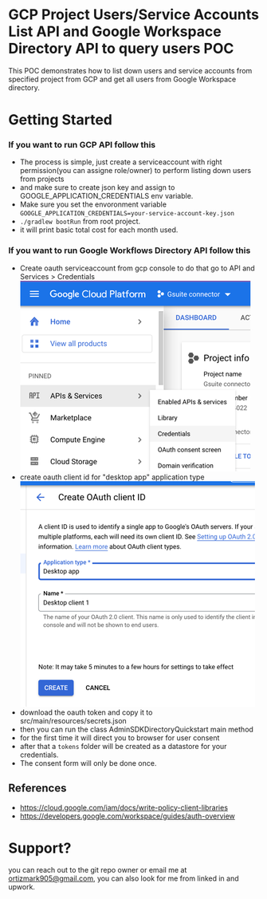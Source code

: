 # GCP Project Users/Service Accounts List API and Google Workspace Directory API to query users POC
This POC demonstrates how to list down users and service accounts from specified project from GCP and get all users from Google Workspace directory.

# Getting Started

### If you want to run GCP API follow this
- The process is simple, just create a serviceaccount with right permission(you can assigne role/owner) to perform listing down users from projects 
- and make sure to create json key and assign to GOOGLE_APPLICATION_CREDENTIALS env variable.
- Make sure you set the envoronment variable `GOOGLE_APPLICATION_CREDENTIALS=your-service-account-key.json`
- `./gradlew bootRun` from root project. 
- it will print basic total cost for each month used. 

### If you want to run Google Workflows Directory API follow this
- Create oauth serviceaccount from gcp console to do that go to API and Services > Credentials <br/>
![img.png](img.png)
- create oauth client id for "desktop app" application type <br/>
![img_1.png](img_1.png)
- download the oauth token and copy it to src/main/resources/secrets.json
- then you can run the class AdminSDKDirectoryQuickstart main method 
- for the first time it will direct you to browser for user consent
- after that a `tokens` folder will be created as a datastore for your credentials.
- The consent form will only be done once.

## References
- https://cloud.google.com/iam/docs/write-policy-client-libraries
- https://developers.google.com/workspace/guides/auth-overview


# Support?
you can reach out to the git repo owner or email me at ortizmark905@gmail.com, you can also look for me from linked in and upwork.





